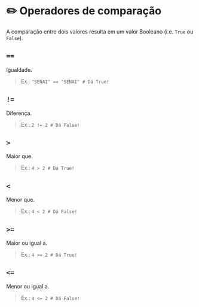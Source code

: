 # :pencil2: Operadores de comparação

A comparação entre dois valores resulta em um valor Booleano (i.e. `True` ou `False`).

## `==` 

Igualdade.

> Ex.: `"SENAI" == "SENAI" # Dá True!`

## `!=`

Diferença.

> Ex.: `2 != 2 # Dá False!`

## `>`

Maior que.

> Ex.: `4 > 2 # Dá True!`

## `<`

Menor que.

> Ex.: `4 < 2 # Dá False!`

## `>=`

Maior ou igual a.

> Ex.: `4 >= 2 # Dá True!`

## `<=`

Menor ou igual a.

> Ex.: `4 <= 2 # Dá False!`
